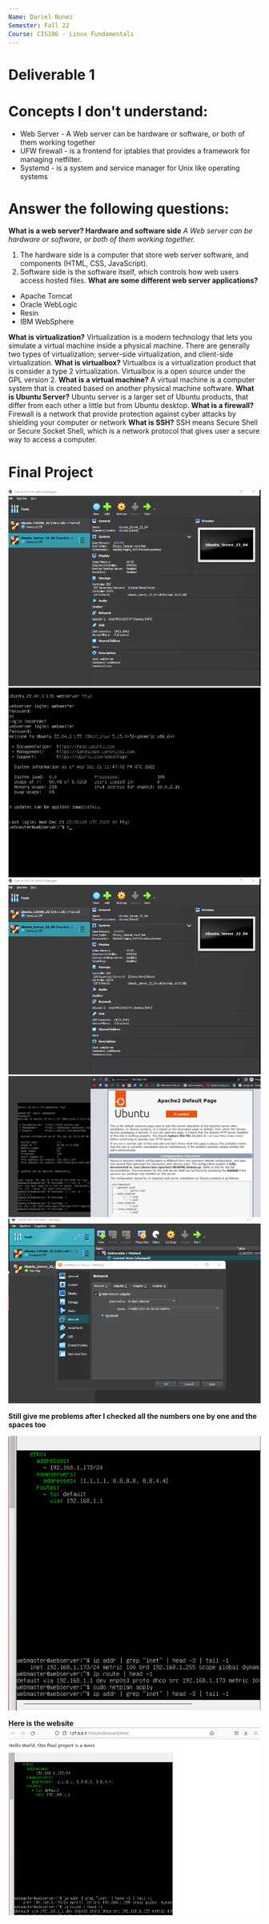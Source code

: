 ```yaml
---
Name: Dariel Nunez
Semester: Fall 22
Course: CIS106 - Linux Fundamentals
---
```


# Deliverable 1

# Concepts I don't understand:

- Web Server - A Web server can be hardware or software, or both of them working together
- UFW firewall - is a frontend for iptables that provides a framework for managing netfilter. 
- Systemd - is a system and service manager for Unix like operating systems

# Answer the following questions: 
**What is a web server? Hardware and software side**
*A Web server can be hardware or software, or both of them working together.*
  1. The hardware side is a computer that store web server software, and components (HTML, CSS, JavaScript).
  2. Software side is the software itself, which controls how web users access hosted files.
**What are some different web server applications?**
+ Apache Tomcat
+ Oracle WebLogic
+ Resin
+ IBM WebSphere
  
**What is virtualization?**
Virtualization is a modern technology that lets you simulate a virtual machine inside a physical machine. There are generally two types of virtualization; server-side virtualization, and client-side virtualization. 
**What is virtualbox?**
Virtualbox is a virtualization product that is consider a type 2 virtualization. Virtualbox is a open source under the GPL version 2.
**What is a virtual machine?**
A virtual machine is a computer system that is created based on another physical machine software.
**What is Ubuntu Server?**
Ubuntu server is a larger set of Ubuntu products, that differ from each other a little but from Ubuntu desktop.
**What is a firewall?**
Firewall is a network that provide protection against cyber attacks by shielding your computer or network
**What is SSH?**
SSH means Secure Shell or Secure Socket Shell, which is a network protocol that gives user a secure way to access a computer.


# Final Project

![p1.1](p1.1.png)
![p1.2](p1.2.png)
![p1.1](p1.1.png)
![p2](p2.png)
![p2.1](p2.1.png)

**Still give me problems after I checked all the numbers one by one and the spaces too**

![p2.2](p2.2.png)


**Here is the website**
![website](website.png)
